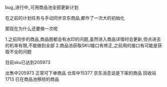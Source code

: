 bug_进行中_可用商品池全部更新计划

在之前的计划任务与手动同步京东商品,都作了一次大的初始化

那现在为什么还要做一次呢

1.之前同步的商品,商品图都会有水印的问题,虽然进入商品详情时会更新,但点进去的机率有限,不能做到全部
2.商品池获取SKU接口有修正,之前用的接口有可能是获取不全的问题

目前sku已达到205973



出售中205973    正常可下单商品
仓库中15377     京东消息说是下架的商品
回收站1713      已在商品池移除的商品